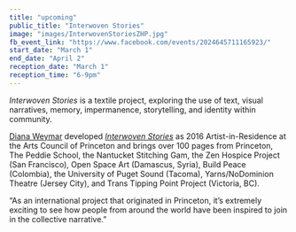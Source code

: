 ```yaml
---
title: "upcoming"
public_title: "Interwoven Stories"
image: "images/InterwovenStoriesZHP.jpg"
fb_event_link: "https://www.facebook.com/events/2024645711165923/"
start_date: "March 1"
end_date: "April 2"
reception_date: "March 1"
reception_time: "6-9pm"
---
```

_Interwoven Stories_ is a textile project, exploring the use of text, visual narratives, memory, impermanence, storytelling, and identity within community. 

[Diana Weymar](https://www.instagram.com/dianaweymar/) developed _[Interwoven Stories](https://www.facebook.com/InterwovenStories/)_ as 2016 Artist-in-Residence at the Arts Council of Princeton and brings over 100 pages from Princeton, The Peddie School, the Nantucket Stitching Gam, the Zen Hospice Project (San Francisco), Open Space Art (Damascus, Syria), Build Peace (Colombia), the University of Puget Sound (Tacoma), Yarns/NoDominion Theatre (Jersey City), and Trans Tipping Point Project (Victoria, BC). 

“As an international project that originated in Princeton, it’s extremely exciting to see how people from around the world have been inspired to join in the collective narrative.”
